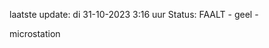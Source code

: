laatste update: 
di 31-10-2023  3:16   uur 
Status: FAALT - geel - 
<div class="service Y">microstation</div>
